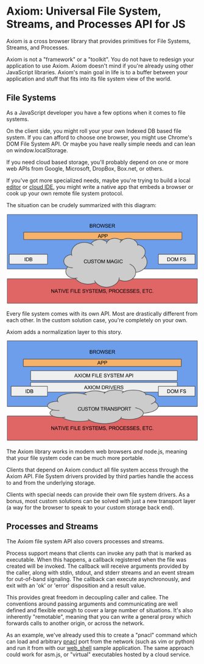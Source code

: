 # Axiom: Universal File System, Streams, and Processes API for JS

Axiom is a cross browser library that provides primitives for File Systems, Streams, and Processes.

Axiom is not a "framework" or a "toolkit".  You do not have to redesign your application to use Axiom.  Axiom doesn't mind if you're already using other JavaScript libraries.  Axiom's main goal in life is to a buffer between your application and stuff that fits into its file system view of the world.

## File Systems

As a JavaScript developer you have a few options when it comes to file systems.

On the client side, you might roll your your own Indexed DB based file system.  If you can afford to choose one browser, you might use Chrome's DOM File System API.  Or maybe you have really simple needs and can lean on window.localStorage.

If you need cloud based storage, you'll probably depend on one or more web APIs from Google, Microsoft, DropBox, Box.net, or others.

If you've got more specialized needs, maybe you're trying to build a local [editor](https://atom.io/) or [cloud IDE](https://c9.io/), you might write a native app that embeds a browser or cook up your own remote file system protocol.

The situation can be crudely summarized with this diagram:

![Diagram of File System access without Axiom](fs-without-axiom.png)

Every file system comes with its own API.  Most are drastically different from each other.  In the custom solution case, you're completely on your own.

Axiom adds a normalization layer to this story.

![Diagram of File System access with Axiom](fs-with-axiom.png)

The Axiom library works in modern web browsers *and* node.js, meaning that your file system code can be much more portable.

Clients that depend on Axiom conduct all file system access through the Axiom API.  File System drivers provided by third parties handle the access to and from the underlying storage.

Clients with special needs can provide their own file system drivers.  As a bonus, most custom solutions can be solved with just a new transport layer (a way for the browser to speak to your custom storage back end).

## Processes and Streams

The Axiom file system API also covers processes and streams.

Process support means that clients can invoke any path that is marked as executable.  When this happens, a callback registered when the file was created will be invoked.  The callback will receive arguments provided by the caller, along with stdin, stdout, and stderr streams and an event stream for out-of-band signaling.  The callback can execute asynchronously, and exit with an 'ok' or 'error' disposition and a result value.

This provides great freedom in decoupling caller and callee.  The conventions around passing arguments and communicating are well defined and flexible enough to cover a large number of situations.  It's also inherently "remotable", meaning that you can write a general proxy which forwards calls to another origin, or across the network.

As an example, we've already used this to create a "pnacl" command which can load and arbitrary [pnacl](https://www.chromium.org/nativeclient/pnacl) port from the network (such as vim or python) and run it from with our [web_shell](../samples/web_shell) sample application.  The same approach could work for asm.js, or "virtual" executables hosted by a cloud service.
